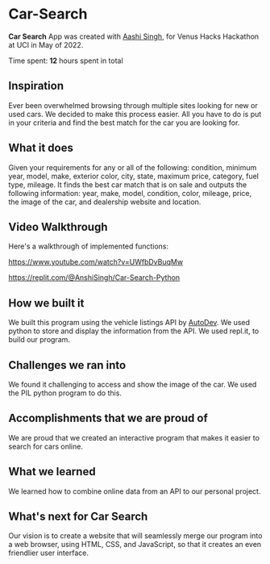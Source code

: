 # Car-Search

**Car Search** App was created with [Aashi Singh](https://www.github.com/aashisinghh), for Venus Hacks Hackathon at UCI in May of 2022.

Time spent: **12** hours spent in total

## Inspiration

Ever been overwhelmed browsing through multiple sites looking for new or used cars. We decided to make this process easier. All you have to do is put in your criteria and find the best match for the car you are looking for.

## What it does

Given your requirements for any or all of the following: condition, minimum year, model, make, exterior color, city, state, maximum price, category, fuel type, mileage. It finds the best car match that is on sale and outputs the following information: year, make, model, condition, color, mileage, price, the image of the car, and dealership website and location.

## Video Walkthrough

Here's a walkthrough of implemented functions:

https://www.youtube.com/watch?v=UWfbDvBuqMw

https://replit.com/@AnshiSingh/Car-Search-Python

## How we built it

We built this program using the vehicle listings API by [AutoDev](https://www.auto.dev/listings/getting-started). We used python to store and display the information from the API. We used repl.it, to build our program.

## Challenges we ran into

We found it challenging to access and show the image of the car. We used the PIL python program to do this.

## Accomplishments that we are proud of

We are proud that we created an interactive program that makes it easier to search for cars online.

## What we learned

We learned how to combine online data from an API to our personal project.

## What's next for **Car Search**

Our vision is to create a website that will seamlessly merge our program into a web browser, using HTML, CSS, and JavaScript, so that it creates an even friendlier user interface.

